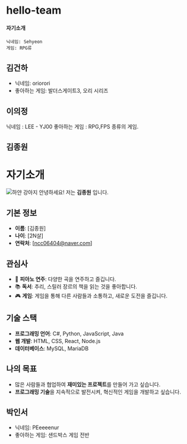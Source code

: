 # hello-team

#### 자기소개

    닉네임: Sehyeon
    게임: RPG류

## 김건하
- 닉네임: oriorori
- 좋아하는 게임: 발더스게이트3, 오리 시리즈

## 이의정
닉네임 : LEE - YJ00
좋아하는 게임 : RPG,FPS 종류의 게임.

## 김종원

# 자기소개

![하얀 강아지](https://i.esdrop.com/d/ZklKfna5T3.jpg  "하얀 강아지")
안녕하세요! 저는 **김종원** 입니다. 

## 기본 정보

-  **이름**: [김종원]
-  **나이**: [2N살]
-  **연락처**: [ncc06404@naver.com]

## 관심사

- 🎹 **피아노 연주**: 다양한 곡을 연주하고 즐깁니다.
- 📚 **독서**: 추리, 스릴러 장르의 책을 읽는 것을 좋아합니다.
- 🎮 **게임**: 게임을 통해 다른 사람들과 소통하고, 새로운 도전을 즐깁니다.

## 기술 스택

-  **프로그래밍 언어**: C#, Python, JavaScript, Java
-  **웹 개발**: HTML, CSS, React, Node.js
-  **데이터베이스**: MySQL, MariaDB

## 나의 목표

- 많은 사람들과 협업하여 **재미있는 프로젝트**를 만들어 가고 싶습니다.
-  **프로그래밍 기술**을 지속적으로 발전시켜, 혁신적인 게임을 개발하고 싶습니다.

## 박인서
- 닉네임: PEeeeenur
- 좋아하는 게임: 샌드박스 게임 전반